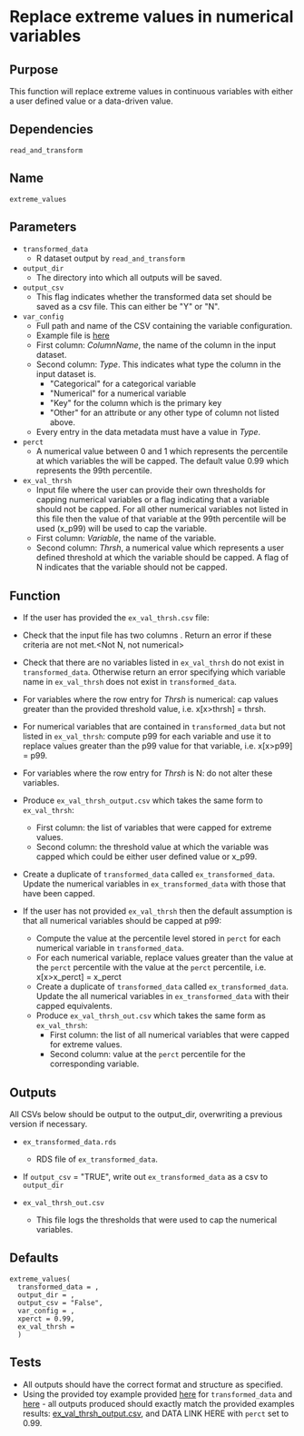 # Replace extreme values in numerical variables

## Purpose
This function will replace extreme values in continuous variables with either a user defined value or a data-driven value.

## Dependencies
`read_and_transform`

## Name
`extreme_values`

## Parameters
* `transformed_data`
  * R dataset output by `read_and_transform`
* `output_dir`
  * The directory into which all outputs will be saved.
* `output_csv`
  * This flag indicates whether the transformed data set should be saved as a csv file. This can either be "Y" or "N".
* `var_config`
    * Full path and name of the CSV containing the variable configuration.
    * Example file is [here](../example_metadata_files/var_config.csv)
    * First column: _ColumnName_, the name of the column in the input dataset.
    * Second column: _Type_.
      This indicates what type the column in the input dataset is.
      * "Categorical" for a categorical variable
      * "Numerical" for a numerical variable
      * "Key" for the column which is the primary key
      * "Other" for an attribute or any other type of column not listed above.
    * Every entry in the data metadata must have a value in _Type_.
* `perct`
  * A numerical value between 0 and 1 which represents the percentile at which variables the will be capped. The default value 0.99 which represents the 99th percentile.
* `ex_val_thrsh`
    * Input file where the user can provide their own thresholds for capping numerical variables or a flag indicating that a variable should not be capped. For all other numerical variables not listed in this file then the value of that variable at the 99th percentile will be used (x_p99) will be used to cap the variable.
    * First column: _Variable_, the name of the variable.
    * Second column: _Thrsh_, a numerical value which represents a user defined threshold at which the variable should be capped. A flag of N indicates that the variable should not be capped.

## Function  
* If the user has provided the `ex_val_thrsh.csv` file:
 * Check that the input file has two columns <names here>. Return an error if these criteria are not met.<Not N, not numerical>
 * Check that there are no variables listed in `ex_val_thrsh` do not exist in `transformed_data`. Otherwise return an error specifying which variable name in `ex_val_thrsh` does not exist in `transformed_data`.
 * For variables where the row entry for _Thrsh_ is numerical: cap values greater than the provided threshold value, i.e. x[x>thrsh] = thrsh.
 * For numerical variables that are contained in `transformed_data` but not listed in `ex_val_thrsh`:  compute p99 for each variable and use it to replace values greater than the p99 value for that variable, i.e. x[x>p99] = p99.
 * For variables where the row entry for _Thrsh_ is N: do not alter these variables.
 * Produce `ex_val_thrsh_output.csv` which takes the same <duplicate> form to `ex_val_thrsh`:
   * First column: the list of variables that were capped for extreme values.
   * Second column: the threshold value at which the variable was capped which could be either user defined value or x_p99.
 * Create a duplicate of `transformed_data` called `ex_transformed_data`. Update the numerical variables in `ex_transformed_data` with those that have been capped.

* If the user has not provided `ex_val_thrsh` then the default assumption is that all numerical variables should be capped at p99:
  * Compute the value at the percentile level stored in `perct` for each numerical variable in `transformed_data`.
  * For each numerical variable, replace values greater than the value at the `perct` percentile with the value at the `perct` percentile, i.e. x[x>x_perct] = x_perct
  * Create a duplicate of `transformed_data` called `ex_transformed_data`. Update the all numerical variables in `ex_transformed_data` with their capped equivalents.
  * Produce `ex_val_thrsh_out.csv` which takes the same form as `ex_val_thrsh`:
    * First column: the list of all numerical variables that were capped for extreme values.
    * Second column: value at the `perct` percentile for the corresponding variable.

## Outputs
All CSVs below should be output to the output_dir, overwriting a previous version if necessary.

* `ex_transformed_data.rds`
  * RDS file of `ex_transformed_data`.

* If `output_csv` = "TRUE", write out `ex_transformed_data` as a csv to `output_dir`

* `ex_val_thrsh_out.csv`
  * This file logs the thresholds that were used to cap the numerical variables.
## Defaults
```
extreme_values(
  transformed_data = ,
  output_dir = ,
  output_csv = "False",
  var_config = ,
  xperct = 0.99,
  ex_val_thrsh =
  )  
```
## Tests
* All outputs should have the correct format and structure as specified.
* Using the provided toy example provided [here](/example_data/mtcars.csv) for `transformed_data` and [here](/example_metadata_files/ex_val_thrsh.csv) - all outputs produced should exactly match the provided examples results: [ex_val_thrsh_output.csv](/example_output_csvs/ex_val_thrsh_output.csv), and DATA LINK HERE with `perct` set to 0.99. 
